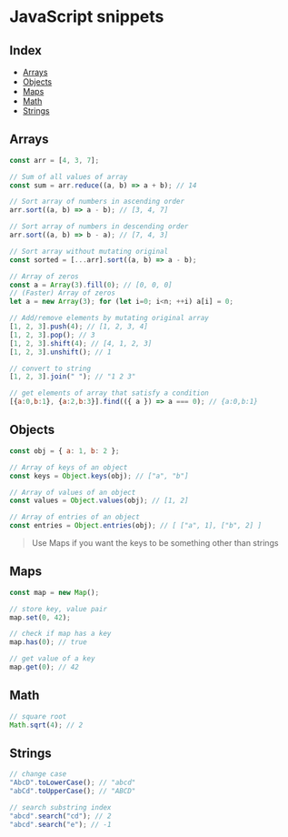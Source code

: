 # JavaScript snippets

## Index

- [Arrays](#arrays)
- [Objects](#objects)
- [Maps](#maps)
- [Math](#math)
- [Strings](#strings)

## Arrays

```js
const arr = [4, 3, 7];

// Sum of all values of array
const sum = arr.reduce((a, b) => a + b); // 14

// Sort array of numbers in ascending order
arr.sort((a, b) => a - b); // [3, 4, 7]

// Sort array of numbers in descending order
arr.sort((a, b) => b - a); // [7, 4, 3]

// Sort array without mutating original
const sorted = [...arr].sort((a, b) => a - b);

// Array of zeros
const a = Array(3).fill(0); // [0, 0, 0]
// (Faster) Array of zeros
let a = new Array(3); for (let i=0; i<n; ++i) a[i] = 0;

// Add/remove elements by mutating original array
[1, 2, 3].push(4); // [1, 2, 3, 4]
[1, 2, 3].pop(); // 3
[1, 2, 3].shift(4); // [4, 1, 2, 3]
[1, 2, 3].unshift(); // 1

// convert to string
[1, 2, 3].join(" "); // "1 2 3"

// get elements of array that satisfy a condition
[{a:0,b:1}, {a:2,b:3}].find(({ a }) => a === 0); // {a:0,b:1}
```

## Objects

```js
const obj = { a: 1, b: 2 };

// Array of keys of an object
const keys = Object.keys(obj); // ["a", "b"]

// Array of values of an object
const values = Object.values(obj); // [1, 2]

// Array of entries of an object
const entries = Object.entries(obj); // [ ["a", 1], ["b", 2] ]
```

> Use Maps if you want the keys to be something other than strings

## Maps

```js
const map = new Map();

// store key, value pair
map.set(0, 42);

// check if map has a key
map.has(0); // true

// get value of a key
map.get(0); // 42
```

## Math

```js
// square root
Math.sqrt(4); // 2
```

## Strings

```js
// change case
"AbcD".toLowerCase(); // "abcd"
"abCd".toUpperCase(); // "ABCD"

// search substring index
"abcd".search("cd"); // 2
"abcd".search("e"); // -1
```
